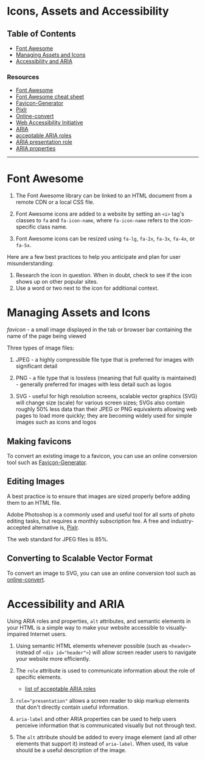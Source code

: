 # Icons, Assets and Accessibility

## Table of Contents

- [Font Awesome](#font-awesome)
- [Managing Assets and Icons](#managing-assets-and-icons)
- [Accessibility and ARIA](#accessibility-and-aria)

### Resources

- [Font Awesome](http://fontawesome.io)
- [Font Awesome cheat sheet](http://fontawesome.io/cheatsheet)
- [Favicon-Generator](http://favicon-generator.org)
- [Pixlr](https://pixlr.com/editor)
- [Online-convert](http://image.online-convert.com/convert-to-svg)
- [Web Accessibility Initiative](https://en.wikipedia.org/wiki/Web_Accessibility_Initiative)
- [ARIA](https://en.wikipedia.org/wiki/WAI-ARIA)
- [acceptable ARIA roles](https://w3.org/TR/html-aria/#allowed-aria-roles-states-and-properties)
- [ARIA presentation role](https://w3c.github.io/using-aria/#presentation)
- [ARIA properties](https://w3.org/TR/wai-aria/states_and_properties)

---

# Font Awesome

1. The Font Awesome library can be linked to an HTML document from a remote CDN or a local CSS file.

2. Font Awesome icons are added to a website by setting an `<i>` tag's classes to `fa` and `fa-icon-name`, where `fa-icon-name` refers to the icon-specific class name.

3. Font Awesome icons can be resized using `fa-lg`, `fa-2x`, `fa-3x`, `fa-4x`, or `fa-5x`.

Here are a few best practices to help you anticipate and plan for user misunderstanding:

  1. Research the icon in question. When in doubt, check to see if the icon shows up on other popular sites.
  2. Use a word or two next to the icon for additional context.

# Managing Assets and Icons

_favicon_ - a small image displayed in the tab or browser bar containing the name of the page being viewed

Three types of image files:

1. JPEG - a highly compressible file type that is preferred for images with significant detail

2. PNG - a file type that is lossless (meaning that full quality is maintained) - generally preferred for images with less detail such as logos

3. SVG - useful for high resolution screens, scalable vector graphics (SVG) will change size (scale) for various screen sizes; SVGs also contain roughly 50% less data than their JPEG or PNG equivalents allowing web pages to load more quickly; they are becoming widely used for simple images such as icons and logos

## Making favicons

To convert an existing image to a favicon, you can use an online conversion tool such as [Favicon-Generator](http://www.favicon-generator.org).

## Editing Images

A best practice is to ensure that images are sized properly before adding them to an HTML file.

Adobe Photoshop is a commonly used and useful tool for all sorts of photo editing tasks, but requires a monthly subscription fee. A free and industry-accepted alternative is, [Pixlr](https://pixlr.com/editor).

The web standard for JPEG files is 85%.

## Converting to Scalable Vector Format

To convert an image to SVG, you can use an online conversion tool such as [online-convert](http://image.online-convert.com/convert-to-svg).

# Accessibility and ARIA

Using ARIA roles and properties, `alt` attributes, and semantic elements in your HTML is a simple way to make your website accessible to visually-impaired Internet users.

1. Using semantic HTML elements whenever possible (such as `<header>` instead of `<div id="header">`) will allow screen reader users to navigate your website more efficiently.

2. The `role` attribute is used to communicate information about the role of specific elements.

    - [list of acceptable ARIA roles](https://www.w3.org/TR/html-aria/#allowed-aria-roles-states-and-properties)

3. `role="presentation"` allows a screen reader to skip markup elements that don't directly contain useful information.

4. `aria-label` and other ARIA properties can be used to help users perceive information that is communicated visually but not through text.

5. The `alt` attribute should be added to every image element (and all other elements that support it) instead of `aria-label`. When used, its value should be a useful description of the image.
